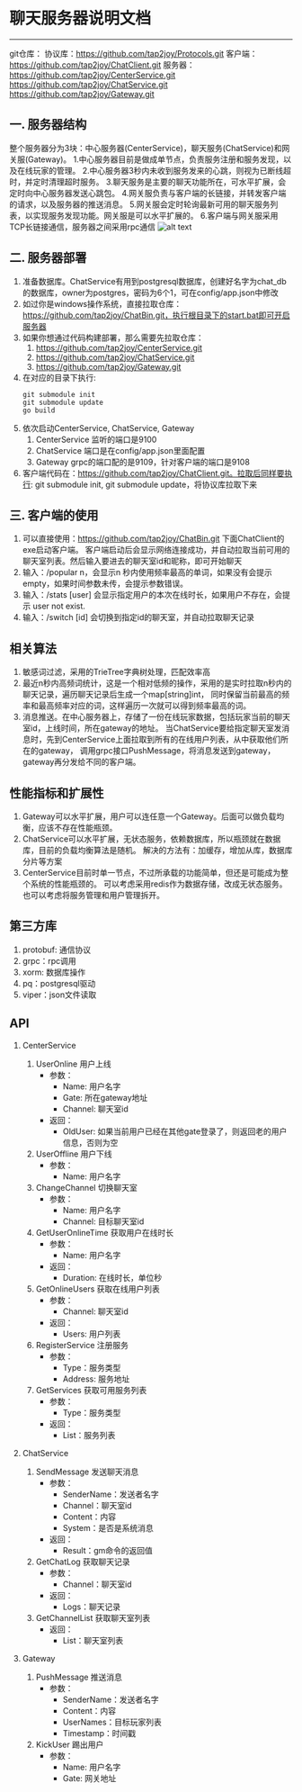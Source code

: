 # 聊天服务器说明文档
---

git仓库：
协议库：https://github.com/tap2joy/Protocols.git
客户端：https://github.com/tap2joy/ChatClient.git
服务器：https://github.com/tap2joy/CenterService.git
        https://github.com/tap2joy/ChatService.git
        https://github.com/tap2joy/Gateway.git

## 一. 服务器结构
整个服务器分为3块：中心服务器(CenterService)，聊天服务(ChatService)和网关服(Gateway)。
1.中心服务器目前是做成单节点，负责服务注册和服务发现，以及在线玩家的管理。
2.中心服务器3秒内未收到服务发来的心跳，则视为已断线超时，并定时清理超时服务。
3.聊天服务是主要的聊天功能所在，可水平扩展，会定时向中心服务器发送心跳包。
4.网关服负责与客户端的长链接，并转发客户端的请求，以及服务器的推送消息。
5.网关服会定时轮询最新可用的聊天服务列表，以实现服务发现功能。网关服是可以水平扩展的。
6.客户端与网关服采用TCP长链接通信，服务器之间采用rpc通信
![alt text](http://www.tap2joy.com/images/server.png "服务器架构图")

## 二. 服务器部署
1. 准备数据库。ChatService有用到postgresql数据库，创建好名字为chat_db的数据库，owner为postgres，密码为6个1，可在config/app.json中修改
2. 如过你是windows操作系统，直接拉取仓库：https://github.com/tap2joy/ChatBin.git，执行根目录下的start.bat即可开启服务器
3. 如果你想通过代码构建部署，那么需要先拉取仓库：
    1) https://github.com/tap2joy/CenterService.git
    2) https://github.com/tap2joy/ChatService.git
    3) https://github.com/tap2joy/Gateway.git
4. 在对应的目录下执行: 
    ```shell
    git submodule init
    git submodule update
    go build
    ```
5. 依次启动CenterService, ChatService, Gateway
    1) CenterService 监听的端口是9100
    2) ChatService 端口是在config/app.json里面配置
    3) Gateway grpc的端口配的是9109，针对客户端的端口是9108
6. 客户端代码在：https://github.com/tap2joy/ChatClient.git。拉取后同样要执行: git submodule init, git submodule update，将协议库拉取下来

## 三. 客户端的使用
1. 可以直接使用：https://github.com/tap2joy/ChatBin.git 下面ChatClient的exe启动客户端。
   客户端启动后会显示网络连接成功，并自动拉取当前可用的聊天室列表。然后输入要进去的聊天室id和昵称，即可开始聊天
2. 输入：/popular n，会显示n 秒内使用频率最高的单词，如果没有会提示 empty，如果时间参数未传，会提示参数错误。
3. 输入：/stats [user] 会显示指定用户的本次在线时长，如果用户不存在，会提示 user not exist.
4. 输入：/switch [id] 会切换到指定id的聊天室，并自动拉取聊天记录

## 相关算法
1. 敏感词过滤，采用的TrieTree字典树处理，匹配效率高
2. 最近n秒内高频词统计，这是一个相对低频的操作，采用的是实时拉取n秒内的聊天记录，遍历聊天记录后生成一个map[string]int，
   同时保留当前最高的频率和最高频率对应的词，这样遍历一次就可以得到频率最高的词。
3. 消息推送。在中心服务器上，存储了一份在线玩家数据，包括玩家当前的聊天室id，上线时间，所在gateway的地址。
   当ChatService要给指定聊天室发消息时，先到CenterService上面拉取到所有的在线用户列表，从中获取他们所在的gateway，
   调用grpc接口PushMessage，将消息发送到gateway，gateway再分发给不同的客户端。

## 性能指标和扩展性
1. Gateway可以水平扩展，用户可以连任意一个Gateway。后面可以做负载均衡，应该不存在性能瓶颈。
2. ChatService可以水平扩展，无状态服务，依赖数据库，所以瓶颈就在数据库，目前的负载均衡算法是随机。
   解决的方法有：加缓存，增加从库，数据库分片等方案
3. CenterService目前时单一节点，不过所承载的功能简单，但还是可能成为整个系统的性能瓶颈的。
   可以考虑采用redis作为数据存储，改成无状态服务。也可以考虑将服务管理和用户管理拆开。

## 第三方库
1. protobuf: 通信协议
2. grpc：rpc调用
3. xorm: 数据库操作
4. pq：postgresql驱动
5. viper：json文件读取

## API
1. CenterService
    1) UserOnline 用户上线
        * 参数：
            * Name: 用户名字
            * Gate: 所在gateway地址
            * Channel: 聊天室id
        * 返回：
            * OldUser: 如果当前用户已经在其他gate登录了，则返回老的用户信息，否则为空
    2) UserOffline 用户下线
        * 参数：
            * Name: 用户名字
    3) ChangeChannel 切换聊天室
        * 参数：
            * Name: 用户名字
            * Channel: 目标聊天室id
    4) GetUserOnlineTime 获取用户在线时长
        * 参数：
            * Name: 用户名字
        * 返回：
            * Duration: 在线时长，单位秒
    5) GetOnlineUsers 获取在线用户列表
        * 参数：
            * Channel: 聊天室id
        * 返回：
            * Users: 用户列表
    6) RegisterService 注册服务
        * 参数：
            * Type：服务类型
            * Address: 服务地址
    7) GetServices 获取可用服务列表
        * 参数：
            * Type：服务类型
        * 返回：
            * List：服务列表

2. ChatService
    1) SendMessage 发送聊天消息
        * 参数：
            * SenderName：发送者名字
            * Channel：聊天室id
            * Content：内容
            * System：是否是系统消息
        * 返回：
            * Result：gm命令的返回值
    2) GetChatLog 获取聊天记录
        * 参数：
            * Channel：聊天室id
        * 返回：
            * Logs：聊天记录
    3) GetChannelList 获取聊天室列表
        * 返回：
            * List：聊天室列表

3. Gateway
    1) PushMessage 推送消息
        * 参数：
            * SenderName：发送者名字
            * Content：内容
            * UserNames：目标玩家列表
            * Timestamp：时间戳
    2) KickUser 踢出用户
        * 参数：
            * Name: 用户名字
            * Gate: 网关地址